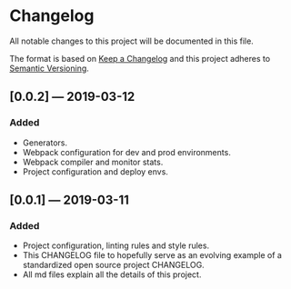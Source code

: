 # Changelog

All notable changes to this project will be documented in this file.

The format is based on [Keep a Changelog](http://keepachangelog.com/en/1.0.0/)
and this project adheres to [Semantic Versioning](http://semver.org/spec/v2.0.0.html).

## [0.0.2] — 2019-03-12

### Added

- Generators.
- Webpack configuration for dev and prod environments.
- Webpack compiler and monitor stats.
- Project configuration and deploy envs.

## [0.0.1] — 2019-03-11

### Added

- Project configuration, linting rules and style rules.
- This CHANGELOG file to hopefully serve as an evolving example of a standardized open source project CHANGELOG.
- All md files explain all the details of this project.
